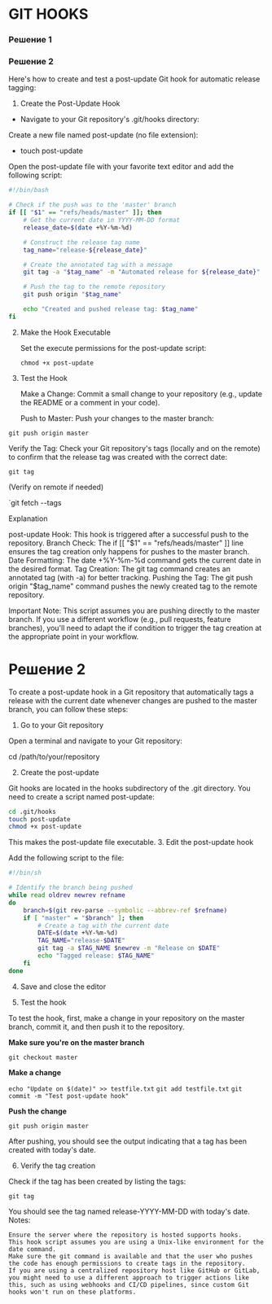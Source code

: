 # GIT HOOKS

### Решение 1


### Решение 2

Here's how to create and test a post-update Git hook for automatic release tagging:

1. Create the Post-Update Hook

 - Navigate to your Git repository's .git/hooks directory:

Create a new file named post-update (no file extension):

- touch post-update

Open the post-update file with your favorite text editor and add the following script:
```bash
#!/bin/bash

# Check if the push was to the 'master' branch
if [[ "$1" == "refs/heads/master" ]]; then
    # Get the current date in YYYY-MM-DD format
    release_date=$(date +%Y-%m-%d)

    # Construct the release tag name
    tag_name="release-${release_date}"

    # Create the annotated tag with a message
    git tag -a "$tag_name" -m "Automated release for ${release_date}"

    # Push the tag to the remote repository
    git push origin "$tag_name"

    echo "Created and pushed release tag: $tag_name"
fi
```
2. Make the Hook Executable

    Set the execute permissions for the post-update script:

    `chmod +x post-update`

3. Test the Hook

    Make a Change: Commit a small change to your repository (e.g., update the README or a comment in your code).

    Push to Master: Push your changes to the master branch:

`git push origin master`

Verify the Tag: Check your Git repository's tags (locally and on the remote) to confirm that the release tag was created with the correct date:

`git tag`

(Verify on remote if needed)

`git fetch --tags 

Explanation

post-update Hook: This hook is triggered after a successful push to the repository.
Branch Check: The if [[ "$1" == "refs/heads/master" ]] line ensures the tag creation only happens for pushes to the master branch.
Date Formatting: The date +%Y-%m-%d command gets the current date in the desired format.
Tag Creation: The git tag command creates an annotated tag (with -a) for better tracking.
Pushing the Tag: The git push origin "$tag_name" command pushes the newly created tag to the remote repository.

Important Note: This script assumes you are pushing directly to the master branch. If you use a different workflow (e.g., pull requests, feature branches), you'll need to adapt the if condition to trigger the tag creation at the appropriate point in your workflow.

# Решение 2

To create a post-update hook in a Git repository that automatically tags a release with the current date whenever changes are pushed to the master branch, you can follow these steps:

1. Go to your Git repository

Open a terminal and navigate to your Git repository:

cd /path/to/your/repository

2. Create the post-update

Git hooks are located in the hooks subdirectory of the .git directory. You need to create a script named post-update:
```bash
cd .git/hooks
touch post-update
chmod +x post-update
```
This makes the post-update file executable.
3. Edit the post-update hook

Add the following script to the file:
```bash
#!/bin/sh

# Identify the branch being pushed
while read oldrev newrev refname
do
    branch=$(git rev-parse --symbolic --abbrev-ref $refname)
    if [ "master" = "$branch" ]; then
        # Create a tag with the current date
        DATE=$(date +%Y-%m-%d)
        TAG_NAME="release-$DATE"
        git tag -a $TAG_NAME $newrev -m "Release on $DATE"
        echo "Tagged release: $TAG_NAME"
    fi
done
```
4. Save and close the editor

5. Test the hook

To test the hook, first, make a change in your repository on the master branch, commit it, and then push it to the repository.

__Make sure you're on the master branch__

`git checkout master`

__Make a change__

`echo "Update on $(date)" >> testfile.txt`
`git add testfile.txt`
`git commit -m "Test post-update hook"`

__Push the change__

`git push origin master`

After pushing, you should see the output indicating that a tag has been created with today's date.

6. Verify the tag creation

Check if the tag has been created by listing the tags:

`git tag`

You should see the tag named release-YYYY-MM-DD with today's date.
Notes:

    Ensure the server where the repository is hosted supports hooks.
    This hook script assumes you are using a Unix-like environment for the date command.
    Make sure the git command is available and that the user who pushes the code has enough permissions to create tags in the repository.
    If you are using a centralized repository host like GitHub or GitLab, you might need to use a different approach to trigger actions like this, such as using webhooks and CI/CD pipelines, since custom Git hooks won't run on these platforms.
